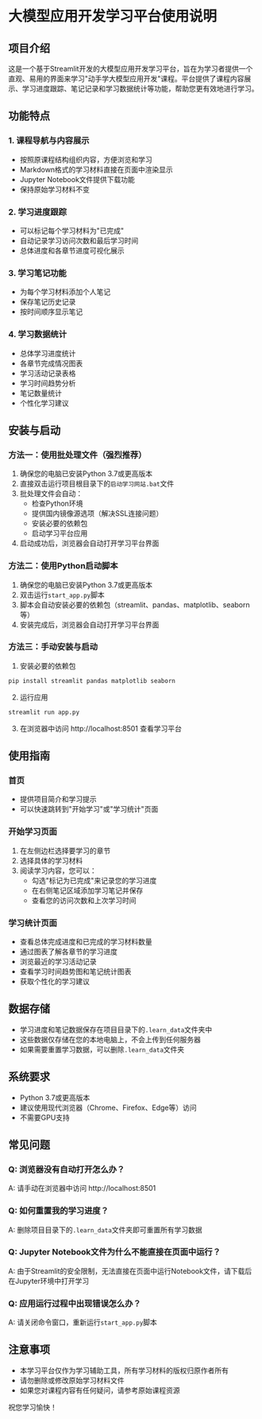 # 大模型应用开发学习平台使用说明

## 项目介绍

这是一个基于Streamlit开发的大模型应用开发学习平台，旨在为学习者提供一个直观、易用的界面来学习"动手学大模型应用开发"课程。平台提供了课程内容展示、学习进度跟踪、笔记记录和学习数据统计等功能，帮助您更有效地进行学习。

## 功能特点

### 1. 课程导航与内容展示
- 按照原课程结构组织内容，方便浏览和学习
- Markdown格式的学习材料直接在页面中渲染显示
- Jupyter Notebook文件提供下载功能
- 保持原始学习材料不变

### 2. 学习进度跟踪
- 可以标记每个学习材料为"已完成"
- 自动记录学习访问次数和最后学习时间
- 总体进度和各章节进度可视化展示

### 3. 学习笔记功能
- 为每个学习材料添加个人笔记
- 保存笔记历史记录
- 按时间顺序显示笔记

### 4. 学习数据统计
- 总体学习进度统计
- 各章节完成情况图表
- 学习活动记录表格
- 学习时间趋势分析
- 笔记数量统计
- 个性化学习建议

## 安装与启动

### 方法一：使用批处理文件（强烈推荐）

1. 确保您的电脑已安装Python 3.7或更高版本
2. 直接双击运行项目根目录下的`启动学习网站.bat`文件
3. 批处理文件会自动：
   - 检查Python环境
   - 提供国内镜像源选项（解决SSL连接问题）
   - 安装必要的依赖包
   - 启动学习平台应用
4. 启动成功后，浏览器会自动打开学习平台界面

### 方法二：使用Python启动脚本

1. 确保您的电脑已安装Python 3.7或更高版本
2. 双击运行`start_app.py`脚本
3. 脚本会自动安装必要的依赖包（streamlit、pandas、matplotlib、seaborn等）
4. 安装完成后，浏览器会自动打开学习平台界面

### 方法三：手动安装与启动

1. 安装必要的依赖包

```bash
pip install streamlit pandas matplotlib seaborn
```

2. 运行应用

```bash
streamlit run app.py
```

3. 在浏览器中访问 http://localhost:8501 查看学习平台

## 使用指南

### 首页
- 提供项目简介和学习提示
- 可以快速跳转到"开始学习"或"学习统计"页面

### 开始学习页面
1. 在左侧边栏选择要学习的章节
2. 选择具体的学习材料
3. 阅读学习内容，您可以：
   - 勾选"标记为已完成"来记录您的学习进度
   - 在右侧笔记区域添加学习笔记并保存
   - 查看您的访问次数和上次学习时间

### 学习统计页面
- 查看总体完成进度和已完成的学习材料数量
- 通过图表了解各章节的学习进度
- 浏览最近的学习活动记录
- 查看学习时间趋势图和笔记统计图表
- 获取个性化的学习建议

## 数据存储

- 学习进度和笔记数据保存在项目目录下的`.learn_data`文件夹中
- 这些数据仅存储在您的本地电脑上，不会上传到任何服务器
- 如果需要重置学习数据，可以删除`.learn_data`文件夹

## 系统要求

- Python 3.7或更高版本
- 建议使用现代浏览器（Chrome、Firefox、Edge等）访问
- 不需要GPU支持

## 常见问题

### Q: 浏览器没有自动打开怎么办？
A: 请手动在浏览器中访问 http://localhost:8501

### Q: 如何重置我的学习进度？
A: 删除项目目录下的`.learn_data`文件夹即可重置所有学习数据

### Q: Jupyter Notebook文件为什么不能直接在页面中运行？
A: 由于Streamlit的安全限制，无法直接在页面中运行Notebook文件，请下载后在Jupyter环境中打开学习

### Q: 应用运行过程中出现错误怎么办？
A: 请关闭命令窗口，重新运行`start_app.py`脚本

## 注意事项
- 本学习平台仅作为学习辅助工具，所有学习材料的版权归原作者所有
- 请勿删除或修改原始学习材料文件
- 如果您对课程内容有任何疑问，请参考原始课程资源

祝您学习愉快！